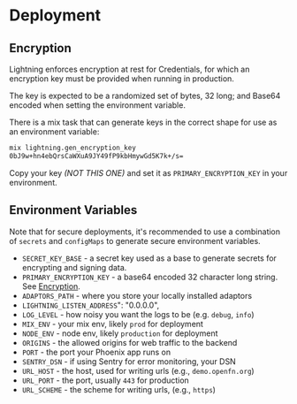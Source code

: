 # Deployment

## Encryption

Lightning enforces encryption at rest for Credentials, for which an encryption
key must be provided when running in production.

The key is expected to be a randomized set of bytes, 32 long; and Base64 encoded
when setting the environment variable.

There is a mix task that can generate keys in the correct shape for use as an
environment variable:

```sh
mix lightning.gen_encryption_key
0bJ9w+hn4ebQrsCaWXuA9JY49fP9kbHmywGd5K7k+/s=
```

Copy your key _(NOT THIS ONE)_ and set it as `PRIMARY_ENCRYPTION_KEY` in your
environment.

## Environment Variables

Note that for secure deployments, it's recommended to use a combination of
`secrets` and `configMaps` to generate secure environment variables.

- `SECRET_KEY_BASE` - a secret key used as a base to generate secrets for
  encrypting and signing data.
- `PRIMARY_ENCRYPTION_KEY` - a base64 encoded 32 character long string.
  See [Encryption](#encryption).
- `ADAPTORS_PATH` - where you store your locally installed adaptors
- `LIGHTNING_LISTEN_ADDRESS`": "0.0.0.0",
- `LOG_LEVEL` - how noisy you want the logs to be (e.g. `debug`, `info`)
- `MIX_ENV` - your mix env, likely `prod` for deployment
- `NODE_ENV` - node env, likely `production` for deployment
- `ORIGINS` - the allowed origins for web traffic to the backend
- `PORT` - the port your Phoenix app runs on
- `SENTRY_DSN` - if using Sentry for error monitoring, your DSN
- `URL_HOST` - the host, used for writing urls (e.g., `demo.openfn.org`)
- `URL_PORT` - the port, usually `443` for production
- `URL_SCHEME` - the scheme for writing urls, (e.g., `https`)
